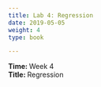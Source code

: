 ```yaml
---
title: Lab 4: Regression
date: 2019-05-05
weight: 4
type: book

---
```


<b> Time: </b> Week 4 <br>
<b> Title: </b> Regression <br>

